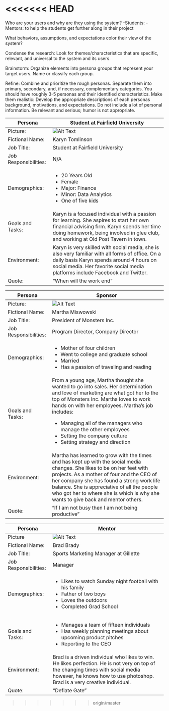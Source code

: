 <<<<<<< HEAD
=======
Who are your users and why are they using the system?
-Students:
-Mentors: to help the students get further along in their project


What behaviors, assumptions, and expectations color their view of the system?

Condense the research: Look for themes/characteristics that are specific, relevant, and universal to the system and its users.

Brainstorm: Organize elements into persona groups that represent your target users. Name or classify each group.

Refine: Combine and prioritize the rough personas. Separate them into primary, secondary, and, if necessary, complementary categories. You should have roughly 3-5 personas and their identified characteristics.
Make them realistic: Develop the appropriate descriptions of each personas background, motivations, and expectations. Do not include a lot of personal information. Be relevant and serious; humor is not appropriate.

Persona | Student at Fairfield University
------- | -------
Picture: |![Alt Text](http://www.nhsbsa.nhs.uk/i/Students/welcome.jpg)
Fictional Name: | Karyn Tomlinson
Job Title: | Student at Fairfield University
Job Responsibilities: | N/A
Demographics: | <ul><li>20 Years Old</li><li>Female</li><li>Major: Finance</li><li>Minor: Data Analytics</li><li>One of five kids</li></ul>
Goals and Tasks:| Karyn is a focused individual with a passion for learning. She aspires to start her own financial advising firm. Karyn spends her time doing homework, being involved in glee club, and working at Old Post Tavern in town.
Environment: | Karyn is very skilled with social media, she is also very familiar with all forms of office. On a daily basis Karyn spends around 4 hours on social media. Her favorite social media platforms include Facebook and Twitter.
Quote: | “When will the work end”


Persona | Sponsor
------- | -------
Picture: |![Alt Text](https://www.uab.edu/uabrf/images/staff/Kathy-Nugent.jpg)
Fictional Name: | Martha Miswowski
Job Title: | President of Monsters Inc.
Job Responsibilities: | Program Director, Company Director
Demographics: | <ul> <li>Mother of four children</li> <li>Went to college and graduate school</li> <li>Married</li><li>Has a passion of traveling and reading</li></ul>
Goals and Tasks: | From a young age, Martha thought she wanted to go into sales. Her determination and love of marketing are what got her to the top of Monsters Inc. Martha loves to work hands on with her employees. Martha’s job includes:<ul> <li>Managing all of the managers who manage the other employees</li> <li>Setting the company culture</li> <li>Setting strategy and direction</li></ul>
Environment: | Martha has learned to grow with the times and has kept up with the social media changes. She likes to be on her feet with projects. As a mother of four and the CEO of her company she has found a strong work life balance. She is appreciative of all the people who got her to where she is which is why she wants to give back and mentor others.
Quote: | “If I am not busy then I am not being productive”

Persona | Mentor
------- | -------
Picture | ![Alt Text](http://static2.businessinsider.com/image/54c64c73ecad04817f78e636/report-the-nfl-has-video-of-a-person-of-interest-taking-the-patriots-game-balls-into-another-room-before-afc-title-game.jpg)
Fictional Name: | Brad Brady
Job Title: | Sports Marketing Manager at Gillette
Job Responsibilities: | Manager
Demographics: | <ul><li>Likes to watch Sunday night football with his family</li> <li>Father of two boys</li><li>Loves the outdoors</li><li>Completed Grad School</li></ul>
Goals and Tasks: | <ul> <li>Manages a team of fifteen individuals</li><li>Has weekly planning meetings about upcoming product pitches</li><li>Reporting to the CEO</li></ul>
Environment: | Brad is a driven individual who likes to win. He likes perfection. He is not very on top of the changing times with social media however, he knows how to use photoshop. Brad is a very creative individual.
Quote: | “Deflate Gate”
>>>>>>> origin/master
